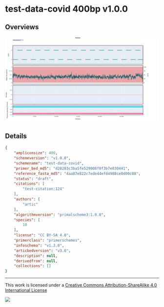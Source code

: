 # test-data-covid 400bp v1.0.0

## Overviews

![MN908947.3.png](work/MN908947.3.png)

## Details

```json
{
    "ampliconsize": 400,
    "schemeversion": "v1.0.0",
    "schemename": "test-data-covid",
    "primer_bed_md5": "d28203c3ba5fe529008f0f3b7e030441",
    "reference_fasta_md5": "4aa87e822c7ede44efd4988ce0d00c88",
    "status": "draft",
    "citations": [
        "test-citation:124"
    ],
    "authors": [
        "artic"
    ],
    "algorithmversion": "primalscheme3:1.0.0",
    "species": [
        10
    ],
    "license": "CC BY-SA 4.0",
    "primerclass": "primerschemes",
    "infoschema": "v1.3.0",
    "articbedversion": "v3.0",
    "description": null,
    "derivedfrom": null,
    "collections": []
}
```



------------------------------------------------------------------------

This work is licensed under a [Creative Commons Attribution-ShareAlike 4.0 International License](http://creativecommons.org/licenses/by-sa/4.0/) 

![](https://i.creativecommons.org/l/by-sa/4.0/88x31.png)